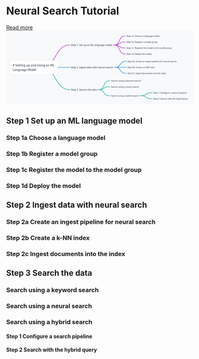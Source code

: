 # Neural Search Tutorial
[Read more](https://opensearch.org/docs/latest/search-plugins/neural-search-tutorial/)
![alt text](neural_search_process.png)
## Step 1 Set up an ML language model
### Step 1a Choose a language model
### Step 1b Register a model group
### Step 1c Register the model to the model group
### Step 1d Deploy the model

## Step 2 Ingest data with neural search
### Step 2a Create an ingest pipeline for neural search
### Step 2b Create a k-NN index
### Step 2c Ingest documents into the index

## Step 3 Search the data
### Search using a keyword search
### Search using a neural search
### Search using a hybrid search
#### Step 1 Configure a search pipeline
#### Step 2 Search with the hybrid query
